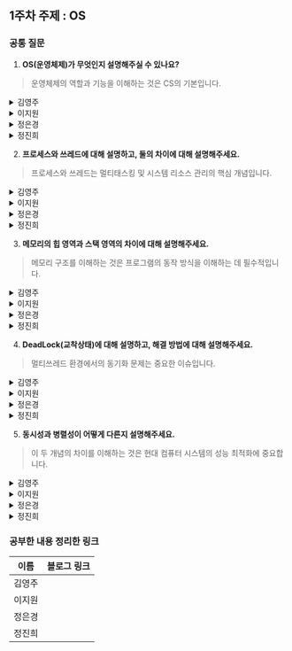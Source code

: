 ## 1주차 주제 : OS
### 공통 질문 
1. **OS(운영체제)가 무엇인지 설명해주실 수 있나요?**
> 운영체제의 역할과 기능을 이해하는 것은 CS의 기본입니다.
<details>
  <summary>김영주</summary>
  <!-- 내용 -->
</details>
<details>
  <summary>이지원</summary>
  <!-- 내용 -->
</details>
<details>
  <summary>정은경</summary>
  <!-- 내용 -->
</details>
<details>
  <summary>정진희</summary>
  <!-- 내용 -->
</details>

2. **프로세스와 쓰레드에 대해 설명하고, 둘의 차이에 대해 설명해주세요.**
> 프로세스와 쓰레드는 멀티태스킹 및 시스템 리소스 관리의 핵심 개념입니다.
<details>
  <summary>김영주</summary>
  <!-- 내용 -->
</details>
<details>
  <summary>이지원</summary>
  <!-- 내용 -->
</details>
<details>
  <summary>정은경</summary>
  <!-- 내용 -->
</details>
<details>
  <summary>정진희</summary>
  <!-- 내용 -->
</details>

3. **메모리의 힙 영역과 스택 영역의 차이에 대해 설명해주세요.**
> 메모리 구조를 이해하는 것은 프로그램의 동작 방식을 이해하는 데 필수적입니다.
<details>
  <summary>김영주</summary>
  <!-- 내용 -->
</details>
<details>
  <summary>이지원</summary>
  <!-- 내용 -->
</details>
<details>
  <summary>정은경</summary>
  <!-- 내용 -->
</details>
<details>
  <summary>정진희</summary>
  <!-- 내용 -->
</details>

4. **DeadLock(교착상태)에 대해 설명하고, 해결 방법에 대해 설명해주세요.**
> 멀티쓰레드 환경에서의 동기화 문제는 중요한 이슈입니다.
<details>
  <summary>김영주</summary>
  <!-- 내용 -->
</details>
<details>
  <summary>이지원</summary>
  <!-- 내용 -->
</details>
<details>
  <summary>정은경</summary>
  <!-- 내용 -->
</details>
<details>
  <summary>정진희</summary>
  <!-- 내용 -->
</details>

5. **동시성과 병렬성이 어떻게 다른지 설명해주세요.**
> 이 두 개념의 차이를 이해하는 것은 현대 컴퓨터 시스템의 성능 최적화에 중요합니다.
<details>
  <summary>김영주</summary>
  <!-- 내용 -->
</details>
<details>
  <summary>이지원</summary>
  <!-- 내용 -->
</details>
<details>
  <summary>정은경</summary>
  <!-- 내용 -->
</details>
<details>
  <summary>정진희</summary>
  <!-- 내용 -->
</details>
  

### 공부한 내용 정리한 링크
| 이름 | 블로그 링크 |
|------|--------------|
|김영주||
|이지원||
|정은경||
|정진희||
